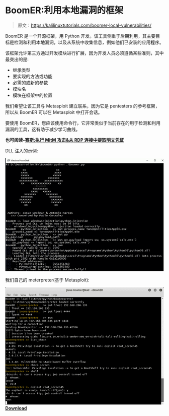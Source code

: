 # BoomER:利用本地漏洞的框架

> 原文：<https://kalilinuxtutorials.com/boomer-local-vulnerabilities/>

BoomER 是一个开源框架，用 Python 开发。该工具侧重于后期利用，其主要目标是检测和利用本地漏洞，以及从系统中收集信息，例如他们已安装的应用程序。

该框架允许第三方通过开发模块进行扩展，因为开发人员必须遵循某些准则，其中最突出的是:

*   继承类型
*   要实现的方法或功能
*   必需的或新的参数
*   模块名
*   模块在框架中的位置

我们希望让该工具与 Metasploit 建立联系，因为它是 pentesters 的参考框架，所以从 BoomER 可以在 Metasploit 中打开会话。

要使用 BoomER，您应该使用命令行，它非常类似于当前存在的用于检测和利用漏洞的工具，这有助于减少学习曲线。

**也可阅读-[赛斯:执行 MitM 攻击&从 RDP 连接中提取明文凭证](https://kalilinuxtutorials.com/seth-mitm-attack-rdp-connections/)**

DLL 注入的示例:

![](img//70f2918d6d342bdd91ff3162f1d92ca5.png)

我们自己的 meterpreter(基于 Metasploit):

![](img//373483be1ba6660c1471e9172d080b41.png)[**Download**](https://github.com/Josue87/BoomER)